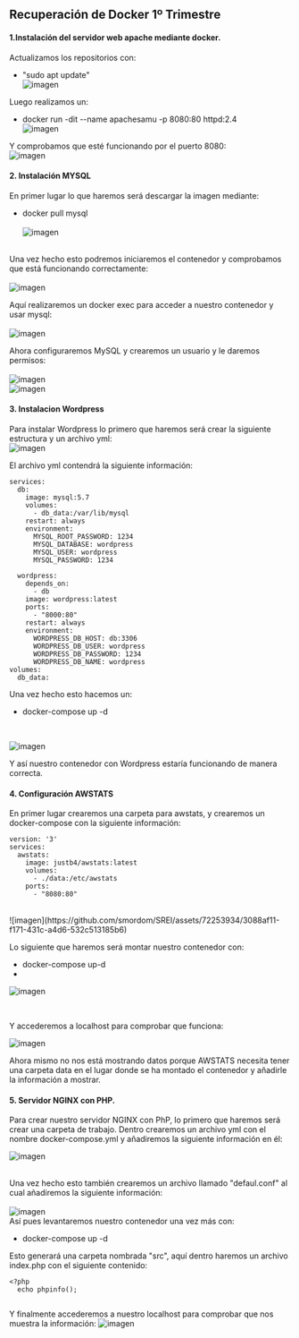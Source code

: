 ## Recuperación de Docker 1º Trimestre 

#### 1.Instalación del servidor web apache mediante docker.

Actualizamos los repositorios con:
- "sudo apt update" <br>
![imagen](https://github.com/smordom/SREI/assets/72253934/c535e124-bcbd-4514-9f23-be9738aaccb3)

Luego realizamos un: 
- docker run -dit --name apachesamu -p 8080:80 httpd:2.4 <br> 
 ![imagen](https://github.com/smordom/SREI/assets/72253934/fd7e16a5-2f1b-4ffe-8ba8-4b32e414e16b)

Y comprobamos que esté funcionando por el puerto 8080: <br>
![imagen](https://github.com/smordom/SREI/assets/72253934/8022b27d-6e73-4906-8029-4f5ba14c7dcb)

#### 2. Instalación MYSQL

En primer lugar lo que haremos será descargar la imagen mediante:
- docker pull mysql <br> <br>
![imagen](https://github.com/smordom/SREI/assets/72253934/4a39ca61-cfb7-447d-b5c3-a0c63ba404ae) <br> <br>

Una vez hecho esto podremos iniciaremos el contenedor y comprobamos que está funcionando correctamente: <br> <br>
![imagen](https://github.com/smordom/SREI/assets/72253934/a5322516-1144-4541-8e19-8ec4c5628484)

Aquí realizaremos un docker exec para acceder a nuestro contenedor y usar mysql: <br> <br>
![imagen](https://github.com/smordom/SREI/assets/72253934/eff88581-11f9-4eba-89d2-12053690c3f0)

Ahora configuraremos MySQL y crearemos un usuario y le daremos permisos: <br> <br>
![imagen](https://github.com/smordom/SREI/assets/72253934/133b22c4-7dee-4ea6-b21b-0e6f91128b64) <br>
![imagen](https://github.com/smordom/SREI/assets/72253934/caa9e449-d3fa-465f-8186-adb2ae5b1ea8) <br>

#### 3. Instalacion Wordpress

Para instalar Wordpress lo primero que haremos será crear la siguiente estructura y un archivo yml: <br>
![imagen](https://github.com/smordom/SREI/assets/72253934/2c7fca5e-ca2d-488e-b02e-af324ff990d3) <br>

El archivo yml contendrá la siguiente información: 

```version: '3'
services:
  db:
    image: mysql:5.7
    volumes:
      - db_data:/var/lib/mysql
    restart: always
    environment:
      MYSQL_ROOT_PASSWORD: 1234
      MYSQL_DATABASE: wordpress
      MYSQL_USER: wordpress
      MYSQL_PASSWORD: 1234

  wordpress:
    depends_on:
      - db
    image: wordpress:latest
    ports:
      - "8000:80"
    restart: always
    environment:
      WORDPRESS_DB_HOST: db:3306
      WORDPRESS_DB_USER: wordpress
      WORDPRESS_DB_PASSWORD: 1234
      WORDPRESS_DB_NAME: wordpress
volumes:
  db_data:
```
Una vez hecho esto hacemos un:
- docker-compose up -d
<br>

![imagen](https://github.com/smordom/SREI/assets/72253934/62fd8787-a83f-48d5-ba30-af2f6fc55647) <br> 

Y así nuestro contenedor con Wordpress estaría funcionando de manera correcta.

#### 4. Configuración AWSTATS

En primer lugar crearemos una carpeta para awstats, y crearemos un docker-compose con la siguiente información:

```
version: '3'
services:
  awstats:
    image: justb4/awstats:latest
    volumes:
      - ./data:/etc/awstats
    ports:
      - "8080:80"
```
<br>
![imagen](https://github.com/smordom/SREI/assets/72253934/3088af11-f171-431c-a4d6-532c513185b6)

Lo siguiente que haremos será montar nuestro contenedor con:

- docker-compose up-d <br> 
-
![imagen](https://github.com/smordom/SREI/assets/72253934/eaf379b7-61aa-4cf3-9362-b80a30e32831)

<br>

Y accederemos a localhost para comprobar que funciona: <br>

![imagen](https://github.com/smordom/SREI/assets/72253934/0e4102d5-34c5-420d-a92a-f8bb0664400b)

Ahora mismo no nos está mostrando datos porque AWSTATS necesita tener una carpeta data en el lugar donde se ha montado el contenedor y añadirle la información a mostrar.

#### 5. Servidor NGINX con PHP.

Para crear nuestro servidor NGINX con PhP, lo primero que haremos será crear una carpeta de trabajo. Dentro crearemos un archivo yml con el nombre docker-compose.yml y añadiremos la siguiente información en él: <br> 

![imagen](https://github.com/smordom/SREI/assets/72253934/129a4460-b0ff-4ee3-b669-7ac23467002b) <br> <br> 

Una vez hecho esto también crearemos un archivo llamado "defaul.conf" al cual añadiremos la siguiente información: <br> <br> 
![imagen](https://github.com/smordom/SREI/assets/72253934/23d45c26-679f-400d-aa12-a5d1ae78d9ff) <br>
Así pues levantaremos nuestro contenedor una vez más con:
- docker-compose up -d <br>

Esto generará una carpeta nombrada "src", aquí dentro haremos un archivo index.php con el siguiente contenido:

```
<?php
  echo phpinfo();
  
```
Y finalmente accederemos a nuestro localhost para comprobar que nos muestra la información:
![imagen](https://github.com/smordom/SREI/assets/72253934/2638cd6d-bf39-47b0-a6fe-2a733190df00)
